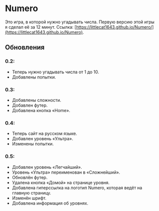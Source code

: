 # Numero
Это игра, в которой нужно угадывать числа. Первую версию этой игры я сделал её за 12 минут. Ссылка: [https://littlecat1643.github.io/Numero/](https://littlecat1643.github.io/Numero).
## Обновления
### 0.2:
- Теперь нужно угадывать числа от 1 до 10.
- Добавлены попытки.
### 0.3:
- Добавлены сложности.
- Добавлен футер.
- Добавлена кнопка «Home».
### 0.4:
- Теперь сайт на русском языке.
- Добавлен уровень «Ультра».
- Изменены попытки.
### 0.5:
- Добавлен уровень «Легчайший».
- Уровень «Ультра» переименован в «Сложнейший».
- Обновлён футер.
- Удалена кнопка «Домой» на странице уровня.
- Добавлена гиперссылка на логотип Numero, которая ведёт на главную страницу.
- Изменён шрифт.
- Добавлена информация об уровнях.
